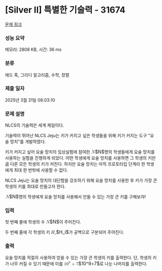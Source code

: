 # [Silver II] 특별한 기술력 - 31674 

[문제 링크](https://www.acmicpc.net/problem/31674) 

### 성능 요약

메모리: 2808 KB, 시간: 36 ms

### 분류

애드 혹, 그리디 알고리즘, 수학, 정렬

### 제출 일자

2025년 3월 31일 08:03:10

### 문제 설명

<p>NLCS의 기술력은 세계 제일이다.</p>

<p>기술력이 뛰어난 NLCS Jeju는 키가 커지고 싶은 학생들을 위해 키가 커지는 도구 "요술 망치"를 개발하였다.</p>

<p>키가 커지고 싶어 요술 망치의 임상실험에 참여한 <mjx-container class="MathJax" jax="CHTML" style="font-size: 109%; position: relative;"><mjx-math class="MJX-TEX" aria-hidden="true"><mjx-mi class="mjx-i"><mjx-c class="mjx-c1D441 TEX-I"></mjx-c></mjx-mi></mjx-math><mjx-assistive-mml unselectable="on" display="inline"><math xmlns="http://www.w3.org/1998/Math/MathML"><mi>N</mi></math></mjx-assistive-mml><span aria-hidden="true" class="no-mathjax mjx-copytext">$N$</span></mjx-container>명의 학생들에게 요술 망치를 사용하는 실험을 진행하게 되었다. 어떤 학생에게 요술 망치를 사용하면 그 학생의 키만큼 다른 모든 학생의 키가 커진다. 하지만 요술 망치는 아직 프로토타입 단계라 한 학생에게 최대 한 번밖에 사용할 수 없다.</p>

<p>NLCS Jeju는 요술 망치의 대단함을 강조하기 위해 요술 망치를 사용한 후 키가 가장 큰 학생의 키를 최대로 만들고자 한다.</p>

<p><mjx-container class="MathJax" jax="CHTML" style="font-size: 109%; position: relative;"> <mjx-math class="MJX-TEX" aria-hidden="true"><mjx-mi class="mjx-i"><mjx-c class="mjx-c1D441 TEX-I"></mjx-c></mjx-mi></mjx-math><mjx-assistive-mml unselectable="on" display="inline"><math xmlns="http://www.w3.org/1998/Math/MathML"><mi>N</mi></math></mjx-assistive-mml><span aria-hidden="true" class="no-mathjax mjx-copytext">$N$</span></mjx-container>명의 학생에게 요술 망치를 사용해서 만들 수 있는 가장 큰 키를 구해보자!</p>

### 입력 

 <p>첫 번째 줄에 학생의 수 <mjx-container class="MathJax" jax="CHTML" style="font-size: 109%; position: relative;"><mjx-math class="MJX-TEX" aria-hidden="true"><mjx-mi class="mjx-i"><mjx-c class="mjx-c1D441 TEX-I"></mjx-c></mjx-mi></mjx-math><mjx-assistive-mml unselectable="on" display="inline"><math xmlns="http://www.w3.org/1998/Math/MathML"><mi>N</mi></math></mjx-assistive-mml><span aria-hidden="true" class="no-mathjax mjx-copytext">$N$</span></mjx-container>이 주어진다.</p>

<p>두 번째 줄에 각 학생의 키 <mjx-container class="MathJax" jax="CHTML" style="font-size: 109%; position: relative;"><mjx-math class="MJX-TEX" aria-hidden="true"><mjx-msub><mjx-mi class="mjx-i"><mjx-c class="mjx-c1D43B TEX-I"></mjx-c></mjx-mi><mjx-script style="vertical-align: -0.15em; margin-left: -0.057em;"><mjx-mi class="mjx-i" size="s"><mjx-c class="mjx-c1D456 TEX-I"></mjx-c></mjx-mi></mjx-script></mjx-msub></mjx-math><mjx-assistive-mml unselectable="on" display="inline"><math xmlns="http://www.w3.org/1998/Math/MathML"><msub><mi>H</mi><mi>i</mi></msub></math></mjx-assistive-mml><span aria-hidden="true" class="no-mathjax mjx-copytext">$H_i$</span></mjx-container>가 공백으로 구분되어 주어진다.</p>

### 출력 

 <p>요술 망치를 적절히 사용하여 얻을 수 있는 가장 큰 학생의 키를 출력한다. 단, 학생의 키가 너무 커질 수 있기 때문에 이를 <mjx-container class="MathJax" jax="CHTML" style="font-size: 109%; position: relative;"><mjx-math class="MJX-TEX" aria-hidden="true"><mjx-msup><mjx-mn class="mjx-n"><mjx-c class="mjx-c31"></mjx-c><mjx-c class="mjx-c30"></mjx-c></mjx-mn><mjx-script style="vertical-align: 0.393em;"><mjx-mn class="mjx-n" size="s"><mjx-c class="mjx-c39"></mjx-c></mjx-mn></mjx-script></mjx-msup><mjx-mo class="mjx-n" space="3"><mjx-c class="mjx-c2B"></mjx-c></mjx-mo><mjx-mn class="mjx-n" space="3"><mjx-c class="mjx-c37"></mjx-c></mjx-mn></mjx-math><mjx-assistive-mml unselectable="on" display="inline"><math xmlns="http://www.w3.org/1998/Math/MathML"><msup><mn>10</mn><mn>9</mn></msup><mo>+</mo><mn>7</mn></math></mjx-assistive-mml><span aria-hidden="true" class="no-mathjax mjx-copytext">$10^9+7$</span></mjx-container>로 나눈 나머지를 출력한다.</p>

